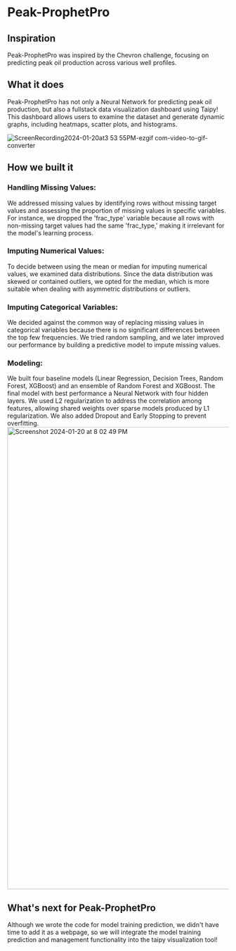 # Peak-ProphetPro
## Inspiration
Peak-ProphetPro was inspired by the Chevron challenge, focusing on predicting peak oil production across various well profiles.

## What it does
Peak-ProphetPro has not only a Neural Network for predicting peak oil production, but also a fullstack data visualization dashboard using Taipy! This dashboard allows users to examine the dataset and generate dynamic graphs, including heatmaps, scatter plots, and histograms.


![ScreenRecording2024-01-20at3 53 55PM-ezgif com-video-to-gif-converter](https://github.com/alisonqiu/2024datathon/assets/90943803/12123ff8-0636-430b-a0bb-1d7a5a3643e9)


## How we built it
### Handling Missing Values:
We addressed missing values by identifying rows without missing target values and assessing the proportion of missing values in specific variables. For instance, we dropped the 'frac_type' variable because all rows with non-missing target values had the same 'frac_type,' making it irrelevant for the model's learning process.

### Imputing Numerical Values:
To decide between using the mean or median for imputing numerical values, we examined data distributions. Since the data distribution was skewed or contained outliers, we opted for the median, which is more suitable when dealing with asymmetric distributions or outliers.

### Imputing Categorical Variables:
We decided against the common way of replacing missing values in categorical variables because there is no significant differences between the top few frequencies. We tried random sampling, and we later improved our performance by building a predictive model to impute missing values.

### Modeling:
We built four baseline models (Linear Regression, Decision Trees, Random Forest, XGBoost) and an ensemble of Random Forest and XGBoost. The final model with best performance a Neural Network with four hidden layers. We used L2 regularization to address the correlation among features, allowing shared weights over sparse models produced by L1 regularization. We also added Dropout and Early Stopping to prevent overfitting.
<img width="1050" alt="Screenshot 2024-01-20 at 8 02 49 PM" src="https://github.com/alisonqiu/2024datathon/assets/90943803/2af72c2e-2a41-4ef7-9d2e-5336cbbf4424">

## What's next for Peak-ProphetPro
Although we wrote the code for model training prediction, we didn't have time to add it as a webpage,  so we will integrate the model training prediction and management functionality into the taipy visualization tool! 

